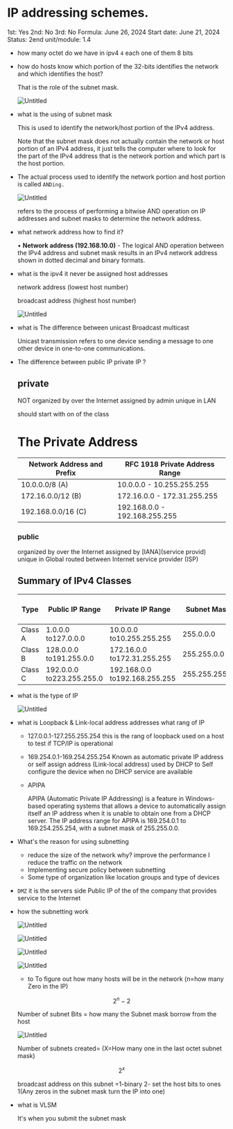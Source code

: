 # IP addressing schemes.

1st: Yes
2nd: No
3rd: No
Formula: June 26, 2024
Start date: June 21, 2024
Status: 2end
unit/module: 1.4

- how many octet do we have in ipv4 `4` each one of them 8 bits
    
    
- how do hosts know which portion of the 32-bits identifies the network and which identifies the host?
    
    That is the role of the subnet mask.
    
    ![Untitled](IP%20addressing%20schemes%2079fe021965134e22868d49f05cbbf5d5/Untitled.png)
    
- what is the using of subnet mask
    
    This is used to identify the network/host portion of the IPv4 address.
    
    Note that the subnet mask does not actually contain the network or host portion of an IPv4 address, it just tells the computer where to look for the part of the IPv4 address that is the network portion and which part is the host portion.
    
- The actual process used to identify the network portion and host portion is called `ANDing.`
    
    ![Untitled](IP%20addressing%20schemes%2079fe021965134e22868d49f05cbbf5d5/Untitled%201.png)
    
    refers to the process of performing a bitwise AND operation on IP addresses and subnet masks to determine the network address.
    
- what network address how to find it?
    
    • **Network address (192.168.10.0)** - The logical AND operation between the IPv4 address and subnet mask results in an IPv4 network address shown in dotted decimal and binary formats.
    
- what is the ipv4 it never be assigned host addresses
    
    network address (lowest host number)
    
    broadcast address (highest host number)
    
    ![Untitled](IP%20addressing%20schemes%2079fe021965134e22868d49f05cbbf5d5/Untitled%202.png)
    
- what is The difference between unicast Broadcast multicast
    
    Unicast transmission refers to one device sending a message to one other device in one-to-one communications.
    
- The difference between public IP private IP ?
    
    ## private
    
    NOT organized by over the Internet assigned by admin unique in LAN
    
    should start with on of the class 
    
    # The Private Address
    
    | Network Address and Prefix | RFC 1918 Private Address Range |
    | --- | --- |
    | 10.0.0.0/8 (A) | 10.0.0.0 - 10.255.255.255 |
    | 172.16.0.0/12 (B) | 172.16.0.0 - 172.31.255.255 |
    | 192.168.0.0/16 (C) | 192.168.0.0 - 192.168.255.255 |
    
    ### public
    
    organized by over the Internet assigned by [IANA](service provid) unique in Global routed  between Internet service provider (ISP)
    
    ## **Summary of IPv4 Classes**
    
    | Type | Public IP Range | Private IP Range | Subnet Mask | # of Networks | # of Hosts per Network |
    | --- | --- | --- | --- | --- | --- |
    | Class A | 1.0.0.0 to127.0.0.0 | 10.0.0.0 to10.255.255.255 | 255.0.0.0 | 126 | 16,777,214 |
    | Class B | 128.0.0.0 to191.255.0.0 | 172.16.0.0 to172.31.255.255 | 255.255.0.0 | 16,382 | 65,534 |
    | Class C | 192.0.0.0 to223.255.255.0 | 192.168.0.0 to192.168.255.255 | 255.255.255.0 | 2,097,150 | 254 |
- what is the type of IP
    
    ![Untitled](IP%20addressing%20schemes%2079fe021965134e22868d49f05cbbf5d5/Untitled%203.png)
    
- what is Loopback  &  Link-local address  addresses what rang of IP
    - 127.0.0.1-127.255.255.254 this is the rang of loopback used on a host to test if TCP/IP is operational
    - 169.254.0.1-169.254.255.254 Known as automatic private IP address or self assign address (Link-local address) used by DHCP to Self configure the device when no  DHCP service are available
    - APIPA
        
        APIPA (Automatic Private IP Addressing) is a feature in Windows-based operating systems that allows a device to automatically assign itself an IP address when it is unable to obtain one from a DHCP server. The IP address range for APIPA is 169.254.0.1 to 169.254.255.254, with a subnet mask of 255.255.0.0.
        
- What's the reason for using subnetting
    - reduce the size of the network why? improve the performance I reduce the traffic on the network
    - Implementing secure policy between subnetting
    - Some type of organization like location groups and type of devices
- `DMZ` it is the servers side Public IP of the of the company that provides service to the Internet
- how the subnetting work
    
    ![Untitled](IP%20addressing%20schemes%2079fe021965134e22868d49f05cbbf5d5/Untitled%204.png)
    
    ![Untitled](IP%20addressing%20schemes%2079fe021965134e22868d49f05cbbf5d5/Untitled%205.png)
    
    ![Untitled](IP%20addressing%20schemes%2079fe021965134e22868d49f05cbbf5d5/Untitled%206.png)
    
    ![Untitled](IP%20addressing%20schemes%2079fe021965134e22868d49f05cbbf5d5/Untitled%207.png)
    
    - to To figure out how many hosts will be in the network (n=how many Zero in the IP)
    
    $$
    2^n-2
    $$
    
    Number of subnet Bits = how many the Subnet mask borrow from the host
    
    ![Untitled](IP%20addressing%20schemes%2079fe021965134e22868d49f05cbbf5d5/Untitled%208.png)
    
    Number of subnets created= (X=How many one in the last octet subnet mask)
    
    $$
    2^x
    $$
    
    broadcast address on this subnet =1-binary 2- set the host bits to ones 1(Any zeros in the subnet mask turn the IP into one)
    
    [](https://www.youtube.com/watch?v=79u-4KfaWYE)
    
- what is VLSM
    
    It's when you submit the subnet mask
    

[](https://www.youtube.com/watch?v=Knv6Y1R2OPg)